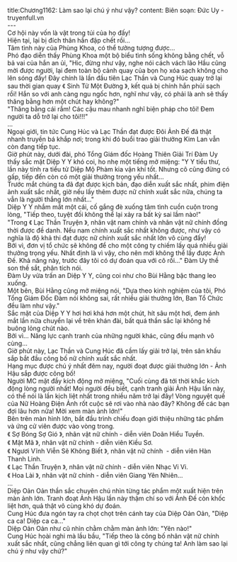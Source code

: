 title:Chương1162: Làm sao lại chú ý như vậy?
content:
Biên soạn: Đức Uy - truyenfull.vn<br>---<br>Cơ hội này vốn là vật trong túi của họ đấy!<br>Hiện tại, lại bị đích thân hắn đập chết rồi...<br>Tâm tình này của Phùng Khoa, có thể tưởng tượng được...<br>Phó đạo diễn thấy Phùng Khoa một bộ biểu tình sống không bằng chết, vỗ bả vai của hắn an ủi, "Hic, đừng như vậy, nghe nói cách vách lão Hầu cũng mời được người, lại đem toàn bộ cảnh quay của bọn họ xóa sạch không cho lên sóng đấy! Đây chính là lần đầu tiên Lạc Thần và Cung Húc quay trở lại sau thời gian quay 《 Sinh Tử Một Đường 》, kết quả bị chính hắn phủi sạch rồi! Hắn so với anh càng ngu ngốc hơn, nghĩ như vậy, có phải là anh sẽ thấy thăng bằng hơn một chút hay không?"<br>"Thăng bằng cái rắm! Các cậu mau nhanh nghĩ biện pháp cho tôi! Đem người ta dỗ trở lại cho tôi!!!"<br>...<br>Ngoại giới, tin tức Cung Húc và Lạc Thần đạt được Đôi Ảnh Đế đã thật nhanh truyền bá khắp nơi; trong khi đó buổi trao giải thưởng Kim Lan vẫn còn đang tiếp tục.<br>Giờ phút này, dưới đài, phó Tổng Giám đốc Hoàng Thiên Giải Trí Đàm Uy thấy sắc mặt Diệp Y Y khó coi, ho nhẹ một tiếng mở miệng: "Y Y tiểu thư, lần này tính ra tiểu tử Diệp Mộ Phàm kia vận khí tốt. Nhưng cô cũng đừng có gấp, tiếp đến còn có một giải thưởng trọng yếu nhất…<br>Trước mắt chúng ta đã đạt được kịch bản, đạo diễn xuất sắc nhất, phim điện ảnh xuất sắc nhất, giờ nếu lấy thêm được nữ chính xuất sắc nữa, chúng ta vẫn là người thắng lớn nhất..."<br>Diệp Y Y nhắm mắt một cái, cố gắng đè xuống tâm tình cuồn cuộn trong lòng, "Tiếp theo, tuyệt đối không thể lại xảy ra bất kỳ sai lầm nào!"<br>"Trong 《 Lạc Thần Truyện 》, nhân vật nam chính và nhân vật nữ chính đồng thời được đề danh. Nếu nam chính xuất sắc nhất không được, như vậy có nghĩa là độ khả thi đạt được nữ chính xuất sắc nhất lớn vô cùng đấy!<br>Bởi vì, đơn vị tổ chức sẽ không để cho một công ty chiếm lấy quá nhiều giải thưởng trọng yếu. Nhất định là vì vậy, cho nên mới không thể lấy được Ảnh Đế. Khả năng này, trước đây tôi có dự đoán qua với cô rồi..." Đàm Uy thề son thề sắt, phân tích nói.<br>Đàm Uy vừa trấn an Diệp Y Y, cũng coi như cho Bùi Hằng bậc thang leo xuống.<br>Một bên, Bùi Hằng cũng mở miệng nói, "Dựa theo kinh nghiệm của tôi, Phó Tổng Giám Đốc Đàm nói không sai, rất nhiều giải thưởng lớn, Ban Tổ Chức đều làm như vậy."<br>Sắc mặt của Diệp Y Y hơi hơi khá hơn một chút, hít sâu một hơi, đem ánh mắt lần nữa chuyển lại về trên khán đài, bất quá thần sắc lại không hề buông lỏng chút nào.<br>Bởi vì... Năng lực cạnh tranh của những người khác, cũng đều mạnh vô cùng...<br>Giờ phút này, Lạc Thần và Cung Húc đã cầm lấy giải trở lại, trên sân khấu sắp bắt đầu công bố nữ chính xuất sắc nhất.<br>Hạng mục được chú ý nhất đêm nay, người đoạt được giải thưởng lớn - Ảnh Hậu sắp được công bố!<br>Người MC mặt đầy kích động mở miệng, "Cuối cùng đã tới thời khắc kích động lòng người nhất! Mọi người đều biết, cạnh tranh giải Ảnh Hậu lần này, có thể nói là lần kịch liệt nhất trong nhiều năm trở lại đây! Vòng nguyệt quế của Nữ Hoàng Điện Ảnh rốt cuộc sẽ rơi vào nhà nào đây? Không để các bạn đợi lâu hơn nữa! Mời xem màn ảnh lớn!"<br>Bên trên màn hình lớn, bắt đầu trình chiếu đoạn giới thiệu những tác phẩm và ứng cử viên được vào vòng trong.<br>《 Sợ Bóng Sợ Gió 》, nhân vật nữ chính - diễn viên Doãn Hiểu Tuyền.<br>《 Mật Mã 》, nhân vật nữ chính - diễn viên Kiều Sơ.<br>《 Ngươi Vĩnh Viễn Sẽ Không Biết 》, nhân vật nữ chính  - diễn viên Hàn Thanh Linh.<br>《 Lạc Thần Truyện 》, nhân vật nữ chính - diễn viên Nhạc Vi Vi.<br>《 Hoa Lài 》, nhân vật nữ chính - diễn viên Giang Yên Nhiên...<br>...<br>Diệp Oản Oản thần sắc chuyên chú nhìn từng tác phẩm một xuất hiện trên màn ảnh lớn. Tranh đoạt Ảnh Hậu lần này thậm chí so với Ảnh Đế còn khốc liệt hơn, quả thật vô cùng khó dự đoán.<br>Cung Húc đưa ngón tay ra chọt chọt trên cánh tay của Diệp Oản Oản, "Diệp ca ca! Diệp ca ca..."<br>Diệp Oản Oản như cũ nhìn chằm chằm màn ảnh lớn: "Yên nào!"<br>Cung Húc hoài nghi mà lầu bầu, "Tiếp theo là công bố nhân vật nữ chính xuất sắc nhất, cũng chẳng liên quan gì tới công ty chúng ta! Anh làm sao lại chú ý như vậy chứ?"